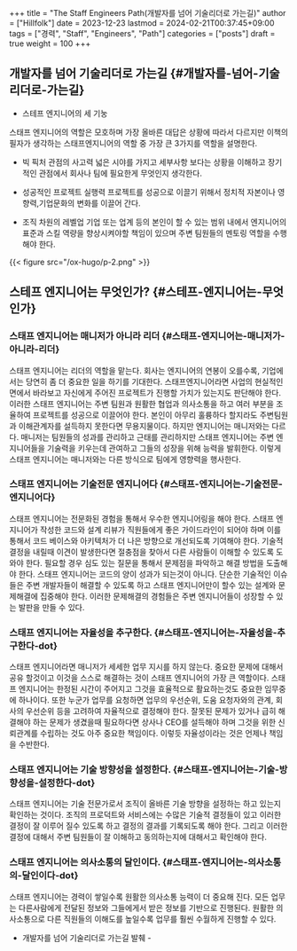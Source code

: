 +++
title = "The Staff Engineers Path(개발자를 넘어 기술리더로 가는길)"
author = ["Hillfolk"]
date = 2023-12-23
lastmod = 2024-02-21T00:37:45+09:00
tags = ["경력", "Staff", "Engineers", "Path"]
categories = ["posts"]
draft = true
weight = 100
+++

## 개발자를 넘어 기술리더로 가는길 {#개발자를-넘어-기술리더로-가는길}

-   스테프 엔지니어의 세 기눙

스태프 엔지니어의 역할은 모호하며 가장 올바른 대답은 상황에 따라서 다르지만 이책의 필자가 생각하는 스태프엔지니어의 역할 중 가장 큰 3가지를 역할을 설명한다.

-   빅 픽처 관점의 사고력
    넓은 시야를 가지고 세부사항 보다는 상황을 이해하고 장기적인 관점에서 회사나 팀에 필요한게 무엇인지 생각한다.

-   성공적인 프로젝트 실행력
    프로젝트를 성공으로 이끌기 위해서 정치적 자본이나 영향력,기업문화의 변화를 이끌어 간다.

-   조직 차원의 레벨업
    기업 또는 업계 등의 본인이 할 수 있는 범위 내에서 엔지니어의 표준과 스킬 역량을 향상시켜야할 책임이 있으며 주변 팀원들의 멘토링 역할을 수행해야 한다.

<a id="org18694eb"></a>

{{< figure src="/ox-hugo/p-2.png" >}}


## 스테프 엔지니어는 무엇인가? {#스테프-엔지니어는-무엇인가}


### 스태프 엔지니어는 매니저가 아니라 리더 {#스태프-엔지니어는-매니저가-아니라-리더}

스태프 엔지니어는 리더의 역할을 맡는다. 회사는 엔지니어의 연봉이 오를수록, 기업에서는 당연히 좀 더 중요한 일을 하기를 기대한다. 스태프엔지니어라면 사업의 현실적인 면에서 바라보고 자신에게 주어진 프로젝트가 진행할 가치가 있는지도 판단해야 한다.
이러한 스태프 엔지니어는 주변 팀원과 원활한 협업과 의사소통을 하고 여러 부분을 조율하여 프로젝트를 성공으로 이끌어야 한다. 본인이 아무리 훌륭하다 할지라도 주변팀원과 이해관계자를 설득하지 못한다면 무용지물이다. 하지만 엔지니어는 매니저와는 다르다.
매니저는 팀원들의 성과를 관리하고 근태를 관리하지만 스태프 엔지니어는 주변 엔지니어들을 기술력을 키우는데 관여하고 그들의 성장을 위해 능력을 발휘한다. 이렇게 스태프 엔지니어는 매니저와는 다른 방식으로 팀에게 영향력을 행사한다.


### 스태프 엔지니어는 기술전문 엔지니어다 {#스태프-엔지니어는-기술전문-엔지니어다}

스태프 엔지니어는 전문화된 경험을 통해서 우수한 엔지니어링을 해야 한다. 스태프 엔지니어가 작성한 코드와 설계 리뷰가 직원들에게 좋은 가이드라인이 되어야 하며 이를 통해서 코드 베이스와 아키텍처가 더 나은 방향으로 개선되도록 기여해야 한다. 기술적 결정을 내릴때 이견이 발생한다면 절충점을 찾아서 다른 사람들이 이해할 수 있도록 도와야 한다. 필요할 경우 심도 있는 질문을 통해서 문제점을 파악하고 해결 방법을 도출해야 한다. 스태프 엔지니어는 코드의 양이 성과가 되는것이 아니다. 단순한 기술적인 이슈들은 주변 개발자들이 해결할 수 있도록 하고 스태프 엔지니어만이 할수 있는 설계와 문제해결에 집중해야 한다. 이러한 문제해결의 경험들은 주변 엔지니어들이 성장할 수 있는 발판을 만들 수 있다.


### 스태프 엔지니어는 자율성을 추구한다. {#스태프-엔지니어는-자율성을-추구한다-dot}

스태프 엔지니어라면 매니저가 세세한 업무 지시를 하지 않는다. 중요한 문제에 대해서 공유 할것이고 이것을 스스로 해결하는 것이 스태프 엔지니어의 가장 큰 역할이다. 스태프 엔지니어는 한정된 시간이 주어지고 그것을 효율적으로 활요하는것도 중요한 임무중에 하나이다. 또한 누군가 업무를 요청하면 업무의 우선순위, 도움 요청자와의 관계, 회사의 우선순위 등을 고려하여 자율적으로 결정해야 한다. 잘못된 문제가 있거나 급히 해결해야 하는 문제가 생겼을때 필요하다면 상사나 CEO를 설득해야 하며 그것을 위한 신뢰관계를 수립하는 것도 아주 중요한 책임이다. 이렇듯 자율성이라는 것은 언제나 책임을 수반한다.


### 스태프 엔지니어는 기술 방향성을 설정한다. {#스태프-엔지니어는-기술-방향성을-설정한다-dot}

스태프 엔지니어는 기술 전문가로서 조직이 올바른 기술 방향을 설정하는 하고 있는지 확인하는 것이다. 조직의 프로덕트와 서비스에는 수많은 기술적 결정들이 있고 이러한 결정이 잘 이루어 질수 있도록 하고 결정의 결과를 기록되도록 해야 한다. 그리고 이러한 결정에 대해서 주변 팀원들이 잘 이해하고 동의하는지에 대해서고 확인해야 한다.


### 스태프 엔지니어는 의사소통의 달인이다. {#스태프-엔지니어는-의사소통의-달인이다-dot}

스태프 엔지니어는 경력이 쌓일수록 원활한 의사소통 능력이 더 중요해 진다. 모든 업무는 다른사람에게 전달된 정보와 그들에게서 받은 정보를 기반으로 진행된다. 원활한 의사소통으로 다른 직원들의 이해도를 높일수록 업무를 훨씬 수월하게 진행할 수 있다.

-   개발자를 넘어 기술리더로 가는길 발췌 -

